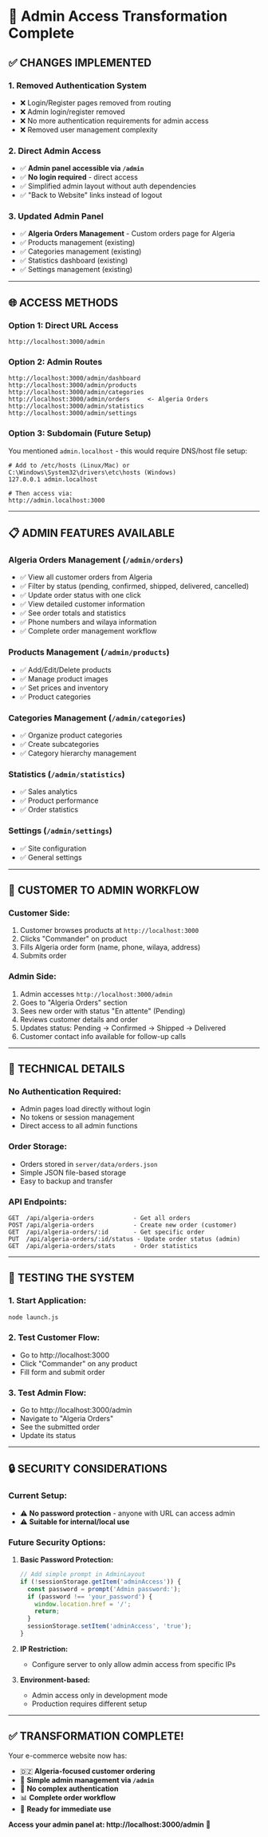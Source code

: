 # 🔐 Admin Access Transformation Complete

## ✅ **CHANGES IMPLEMENTED**

### 1. **Removed Authentication System**
- ❌ Login/Register pages removed from routing
- ❌ Admin login/register removed
- ❌ No more authentication requirements for admin access
- ❌ Removed user management complexity

### 2. **Direct Admin Access**
- ✅ **Admin panel accessible via `/admin`**
- ✅ **No login required** - direct access
- ✅ Simplified admin layout without auth dependencies
- ✅ "Back to Website" links instead of logout

### 3. **Updated Admin Panel**
- ✅ **Algeria Orders Management** - Custom orders page for Algeria
- ✅ Products management (existing)
- ✅ Categories management (existing)
- ✅ Statistics dashboard (existing)
- ✅ Settings management (existing)

---

## 🌐 **ACCESS METHODS**

### **Option 1: Direct URL Access**
```
http://localhost:3000/admin
```

### **Option 2: Admin Routes**
```
http://localhost:3000/admin/dashboard
http://localhost:3000/admin/products
http://localhost:3000/admin/categories
http://localhost:3000/admin/orders     <- Algeria Orders
http://localhost:3000/admin/statistics
http://localhost:3000/admin/settings
```

### **Option 3: Subdomain (Future Setup)**
You mentioned `admin.localhost` - this would require DNS/host file setup:
```
# Add to /etc/hosts (Linux/Mac) or C:\Windows\System32\drivers\etc\hosts (Windows)
127.0.0.1 admin.localhost

# Then access via:
http://admin.localhost:3000
```

---

## 📋 **ADMIN FEATURES AVAILABLE**

### **Algeria Orders Management** (`/admin/orders`)
- ✅ View all customer orders from Algeria
- ✅ Filter by status (pending, confirmed, shipped, delivered, cancelled)
- ✅ Update order status with one click
- ✅ View detailed customer information
- ✅ See order totals and statistics
- ✅ Phone numbers and wilaya information
- ✅ Complete order management workflow

### **Products Management** (`/admin/products`)
- ✅ Add/Edit/Delete products
- ✅ Manage product images
- ✅ Set prices and inventory
- ✅ Product categories

### **Categories Management** (`/admin/categories`)
- ✅ Organize product categories
- ✅ Create subcategories
- ✅ Category hierarchy management

### **Statistics** (`/admin/statistics`)
- ✅ Sales analytics
- ✅ Product performance
- ✅ Order statistics

### **Settings** (`/admin/settings`)
- ✅ Site configuration
- ✅ General settings

---

## 🎯 **CUSTOMER TO ADMIN WORKFLOW**

### **Customer Side:**
1. Customer browses products at `http://localhost:3000`
2. Clicks "Commander" on product
3. Fills Algeria order form (name, phone, wilaya, address)
4. Submits order

### **Admin Side:**
1. Admin accesses `http://localhost:3000/admin`
2. Goes to "Algeria Orders" section
3. Sees new order with status "En attente" (Pending)
4. Reviews customer details and order
5. Updates status: Pending → Confirmed → Shipped → Delivered
6. Customer contact info available for follow-up calls

---

## 🔧 **TECHNICAL DETAILS**

### **No Authentication Required:**
- Admin pages load directly without login
- No tokens or session management
- Direct access to all admin functions

### **Order Storage:**
- Orders stored in `server/data/orders.json`
- Simple JSON file-based storage
- Easy to backup and transfer

### **API Endpoints:**
```
GET  /api/algeria-orders           - Get all orders
POST /api/algeria-orders           - Create new order (customer)
GET  /api/algeria-orders/:id       - Get specific order
PUT  /api/algeria-orders/:id/status - Update order status (admin)
GET  /api/algeria-orders/stats     - Order statistics
```

---

## 🚀 **TESTING THE SYSTEM**

### **1. Start Application:**
```bash
node launch.js
```

### **2. Test Customer Flow:**
- Go to http://localhost:3000
- Click "Commander" on any product
- Fill form and submit order

### **3. Test Admin Flow:**
- Go to http://localhost:3000/admin
- Navigate to "Algeria Orders"
- See the submitted order
- Update its status

---

## 🔒 **SECURITY CONSIDERATIONS**

### **Current Setup:**
- ⚠️ **No password protection** - anyone with URL can access admin
- ⚠️ **Suitable for internal/local use**

### **Future Security Options:**
1. **Basic Password Protection:**
   ```javascript
   // Add simple prompt in AdminLayout
   if (!sessionStorage.getItem('adminAccess')) {
     const password = prompt('Admin password:');
     if (password !== 'your_password') {
       window.location.href = '/';
       return;
     }
     sessionStorage.setItem('adminAccess', 'true');
   }
   ```

2. **IP Restriction:**
   - Configure server to only allow admin access from specific IPs

3. **Environment-based:**
   - Admin access only in development mode
   - Production requires different setup

---

## ✅ **TRANSFORMATION COMPLETE!**

Your e-commerce website now has:
- 🇩🇿 **Algeria-focused customer ordering**
- 🔧 **Simple admin management via `/admin`**
- 📱 **No complex authentication**
- 📊 **Complete order workflow**
- 🚀 **Ready for immediate use**

**Access your admin panel at: http://localhost:3000/admin** 🎯
